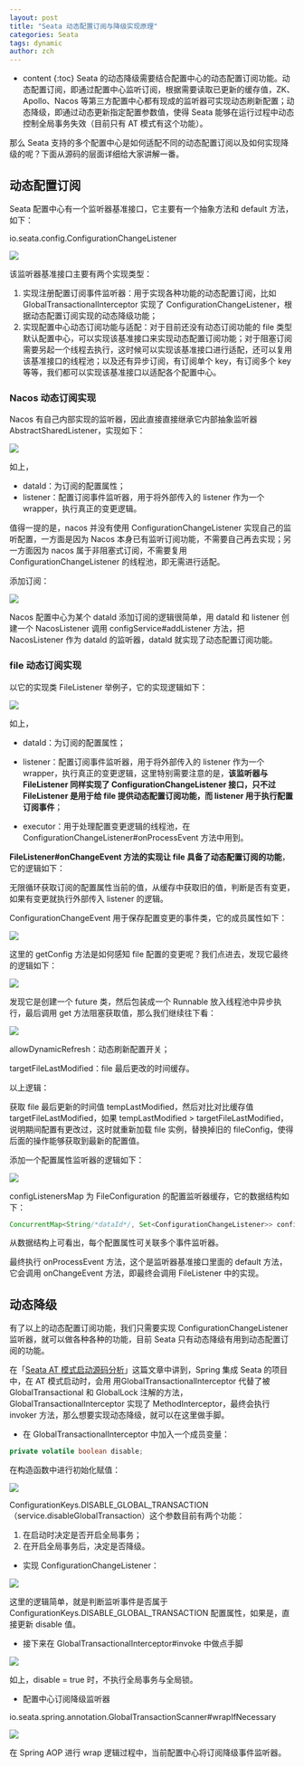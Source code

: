 ```yaml
---
layout: post
title: "Seata 动态配置订阅与降级实现原理"
categories: Seata
tags: dynamic
author: zch
---
```


* content
{:toc}
Seata 的动态降级需要结合配置中心的动态配置订阅功能。动态配置订阅，即通过配置中心监听订阅，根据需要读取已更新的缓存值，ZK、Apollo、Nacos 等第三方配置中心都有现成的监听器可实现动态刷新配置；动态降级，即通过动态更新指定配置参数值，使得 Seata 能够在运行过程中动态控制全局事务失效（目前只有 AT 模式有这个功能）。

那么 Seata 支持的多个配置中心是如何适配不同的动态配置订阅以及如何实现降级的呢？下面从源码的层面详细给大家讲解一番。











## 动态配置订阅

Seata 配置中心有一个监听器基准接口，它主要有一个抽象方法和 default 方法，如下：

io.seata.config.ConfigurationChangeListener

![](https://gitee.com/objcoding/md-picture/raw/master/img/20191216212442.png)

该监听器基准接口主要有两个实现类型：

1. 实现注册配置订阅事件监听器：用于实现各种功能的动态配置订阅，比如 GlobalTransactionalInterceptor 实现了 ConfigurationChangeListener，根据动态配置订阅实现的动态降级功能；
2. 实现配置中心动态订阅功能与适配：对于目前还没有动态订阅功能的 file 类型默认配置中心，可以实现该基准接口来实现动态配置订阅功能；对于阻塞订阅需要另起一个线程去执行，这时候可以实现该基准接口进行适配，还可以复用该基准接口的线程池；以及还有异步订阅，有订阅单个 key，有订阅多个 key 等等，我们都可以实现该基准接口以适配各个配置中心。

### Nacos 动态订阅实现

Nacos 有自己内部实现的监听器，因此直接直接继承它内部抽象监听器 AbstractSharedListener，实现如下：

![](https://gitee.com/objcoding/md-picture/raw/master/img/20191223212237.png)

如上，

- dataId：为订阅的配置属性；
- listener：配置订阅事件监听器，用于将外部传入的 listener 作为一个 wrapper，执行真正的变更逻辑。

值得一提的是，nacos 并没有使用 ConfigurationChangeListener 实现自己的监听配置，一方面是因为 Nacos 本身已有监听订阅功能，不需要自己再去实现；另一方面因为 nacos 属于非阻塞式订阅，不需要复用 ConfigurationChangeListener 的线程池，即无需进行适配。

添加订阅：

![](https://gitee.com/objcoding/md-picture/raw/master/img/20191223213347.png)

Nacos 配置中心为某个 dataId 添加订阅的逻辑很简单，用 dataId 和 listener 创建一个 NacosListener 调用 configService#addListener 方法，把 NacosListener 作为 dataId 的监听器，dataId 就实现了动态配置订阅功能。

### file 动态订阅实现

以它的实现类 FileListener 举例子，它的实现逻辑如下：

![](https://gitee.com/objcoding/md-picture/raw/master/img/20191215151642.png)

如上，

- dataId：为订阅的配置属性；

- listener：配置订阅事件监听器，用于将外部传入的 listener 作为一个 wrapper，执行真正的变更逻辑，这里特别需要注意的是，**该监听器与 FileListener 同样实现了 ConfigurationChangeListener 接口，只不过 FileListener 是用于给 file 提供动态配置订阅功能，而 listener 用于执行配置订阅事件**；

- executor：用于处理配置变更逻辑的线程池，在 ConfigurationChangeListener#onProcessEvent 方法中用到。

**FileListener#onChangeEvent 方法的实现让 file 具备了动态配置订阅的功能**，它的逻辑如下：

无限循环获取订阅的配置属性当前的值，从缓存中获取旧的值，判断是否有变更，如果有变更就执行外部传入 listener 的逻辑。

ConfigurationChangeEvent 用于保存配置变更的事件类，它的成员属性如下：

![](https://gitee.com/objcoding/md-picture/raw/master/img/20191215175232.png)



这里的 getConfig 方法是如何感知 file 配置的变更呢？我们点进去，发现它最终的逻辑如下：

![](https://gitee.com/objcoding/md-picture/raw/master/img/20191215162713.png)

发现它是创建一个 future 类，然后包装成一个 Runnable 放入线程池中异步执行，最后调用 get 方法阻塞获取值，那么我们继续往下看：

![](https://gitee.com/objcoding/md-picture/raw/master/img/20191215170908.png)

allowDynamicRefresh：动态刷新配置开关；

targetFileLastModified：file 最后更改的时间缓存。

以上逻辑：

获取 file 最后更新的时间值 tempLastModified，然后对比对比缓存值 targetFileLastModified，如果 tempLastModified > targetFileLastModified，说明期间配置有更改过，这时就重新加载 file 实例，替换掉旧的 fileConfig，使得后面的操作能够获取到最新的配置值。

添加一个配置属性监听器的逻辑如下：

![](https://gitee.com/objcoding/md-picture/raw/master/img/20191215161103.png)

configListenersMap 为 FileConfiguration 的配置监听器缓存，它的数据结构如下：

```java
ConcurrentMap<String/*dataId*/, Set<ConfigurationChangeListener>> configListenersMap
```

从数据结构上可看出，每个配置属性可关联多个事件监听器。

最终执行 onProcessEvent 方法，这个是监听器基准接口里面的 default 方法，它会调用 onChangeEvent 方法，即最终会调用 FileListener 中的实现。



## 动态降级

有了以上的动态配置订阅功能，我们只需要实现 ConfigurationChangeListener 监听器，就可以做各种各种的功能，目前 Seata 只有动态降级有用到动态配置订阅的功能。

在「[Seata AT 模式启动源码分析](https://mp.weixin.qq.com/s/n9MHk47zSsFQmV-gBq_P1A)」这篇文章中讲到，Spring 集成 Seata 的项目中，在 AT 模式启动时，会用 用GlobalTransactionalInterceptor 代替了被 GlobalTransactional 和 GlobalLock 注解的方法，GlobalTransactionalInterceptor 实现了 MethodInterceptor，最终会执行 invoker 方法，那么想要实现动态降级，就可以在这里做手脚。

- 在 GlobalTransactionalInterceptor 中加入一个成员变量：

```java
private volatile boolean disable; 
```

在构造函数中进行初始化赋值：

![](https://gitee.com/objcoding/md-picture/raw/master/img/20191215173221.png)

ConfigurationKeys.DISABLE_GLOBAL_TRANSACTION（service.disableGlobalTransaction）这个参数目前有两个功能：

1. 在启动时决定是否开启全局事务；
2. 在开启全局事务后，决定是否降级。

- 实现 ConfigurationChangeListener：

![](https://gitee.com/objcoding/md-picture/raw/master/img/20191215173358.png)

这里的逻辑简单，就是判断监听事件是否属于 ConfigurationKeys.DISABLE_GLOBAL_TRANSACTION 配置属性，如果是，直接更新 disable 值。

- 接下来在 GlobalTransactionalInterceptor#invoke 中做点手脚

![](https://gitee.com/objcoding/md-picture/raw/master/img/20191215174155.png)

如上，disable = true 时，不执行全局事务与全局锁。

- 配置中心订阅降级监听器

io.seata.spring.annotation.GlobalTransactionScanner#wrapIfNecessary

![](https://gitee.com/objcoding/md-picture/raw/master/img/20191215174409.png)

在 Spring AOP 进行 wrap 逻辑过程中，当前配置中心将订阅降级事件监听器。

 